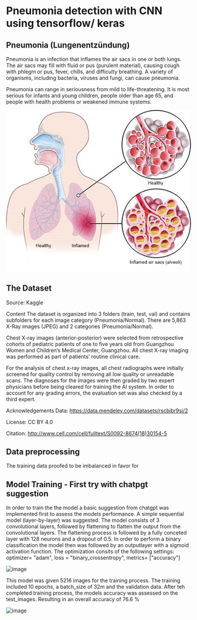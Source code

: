 # Pneumonia detection with CNN using tensorflow/ keras

## Pneumonia (Lungenentzündung)

Pneumonia is an infection that inflames the air sacs in one or both lungs. The air sacs may fill with fluid or pus (purulent material), causing cough with phlegm or pus, fever, chills, and difficulty breathing. A variety of organisms, including bacteria, viruses and fungi, can cause pneumonia.

Pneumonia can range in seriousness from mild to life-threatening. It is most serious for infants and young children, people older than age 65, and people with health problems or weakened immune systems.

![alt text](image.png)


## The Dataset
Source: Kaggle

Content
The dataset is organized into 3 folders (train, test, val) and contains subfolders for each image category (Pneumonia/Normal). There are 5,863 X-Ray images (JPEG) and 2 categories (Pneumonia/Normal).

Chest X-ray images (anterior-posterior) were selected from retrospective cohorts of pediatric patients of one to five years old from Guangzhou Women and Children’s Medical Center, Guangzhou. All chest X-ray imaging was performed as part of patients’ routine clinical care.

For the analysis of chest x-ray images, all chest radiographs were initially screened for quality control by removing all low quality or unreadable scans. The diagnoses for the images were then graded by two expert physicians before being cleared for training the AI system. In order to account for any grading errors, the evaluation set was also checked by a third expert.

Acknowledgements
Data: https://data.mendeley.com/datasets/rscbjbr9sj/2

License: CC BY 4.0

Citation: http://www.cell.com/cell/fulltext/S0092-8674(18)30154-5

## Data preprocessing
The training data proofed to be imbalanced in favor for 



## Model Training - First try with chatpgt suggestion
In order to train the the model a basic suggestion from chatgpt was implemented first to assess the models performance.
A simple sequential model (layer-by-layer) was suggested. The model consists of 3 convolutional layers, followed by flattening to flatten the output from the convolutional layers.
The flattening process is followed by a fully conceted layer with 128 neurons and a dropout of 0.5. In order to perform a binary classification the model then was followed by an 
outputlayer with a sigmoid activation function. The optimization consits of the following settings: optimizer= "adam", loss = "binary_crossentropy", metrics= ["accuracy"]

<img width="777" alt="image" src="https://github.com/user-attachments/assets/88678231-c09b-4063-8dc2-dac6c63925b8" />

This model was given 5216 images for the training process. The training included 10 epochs, a batch_size of 32m and the validation data.
After teh completed training process, the models accuracy was assessed on the test_images. Resulting in an overall accuracy of 76.6 %


<img width="522" alt="image" src="https://github.com/user-attachments/assets/52c22698-63b2-43de-9859-df45252e0c45" />




